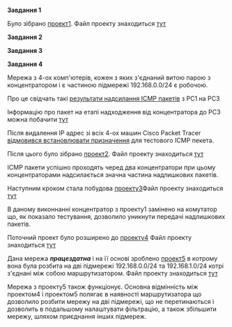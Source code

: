 **Завдання 1**

Було зібрано [проект1](screenshots/001.JPG). Файл проекту знаходиться [тут](1.pkt)

**Завдання 2**

**Завдання 3**

**Завдання 4**


Мережа з 4-ох комп'ютерів, кожен з яких з'єднаний витою парою з концентратором і є частиною підмережі 192.168.0.0/24 є робочою.

Про це свідчать такі [результати надсилання ICMP пакетів](screenshots/002.JPG) з PC1 на PC3

Інформацію про пакет на етапі надходження від концентратора до PC3 можна побачити [тут](screenshots/003.JPG)

Після видалення IP адрес зі всіх 4-ох машин Cisco Packet Tracer [відмовився встановлювати призначення](screenshots/004.JPG) для тестового ICMP пекета.


Після цього було зібрано [проект2](screenshots/005.JPG). Файл проекту знаходиться [тут](1.9.pkt)

ICMP пакети успішно проходять черед два концентратори при цьому концентраторами надсилається значна частина надлишкових пакетів.


Наступним кроком стала побудова [проекту3](screenshots/006.JPG)Файл проекту знаходиться [тут](1.12.pkt)

В даному виконнанні концентратор з проекту1 замінено на комутатор що, як показало тестування, дозволило уникнути передачі надлишкових пакетів.


Поточний проект було розширено до [проекту4](screenshots/007.JPG) Файл проекту знаходиться [тут](1.15.pkt)

Дана мережа ***працездатна*** і на її основі зроблено [проект5](screenshots/008.JPG) в котрому вона була розбита на дві підмережі 192.168.0.0/24 та 192.168.1.0/24 котрі з'єднані між собою маршрутизатором. Файл проекту знаходиться [тут](1.19.pkt)

Мережа з проекту5 також функціонує. Основна відмінність між проектом4 і проектом5 полягає в наявності маршрутизатора що дозволило розбити мережу на дві підмережі, що не перетинаються і дозволить в подальшому налаштувати фільтрацію, а також збільшити мережу, шляхом приєднання інших підмереж.
